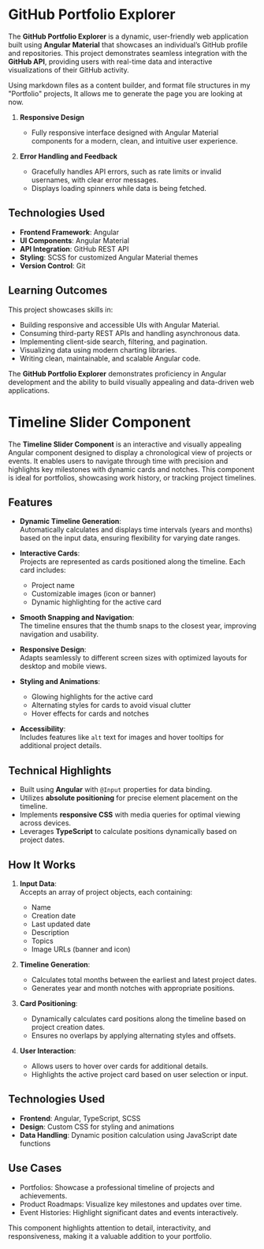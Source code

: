 # GitHub Portfolio Explorer

The **GitHub Portfolio Explorer** is a dynamic, user-friendly web application built using **Angular Material** that showcases an individual’s GitHub profile and repositories. This project demonstrates seamless integration with the **GitHub API**, providing users with real-time data and interactive visualizations of their GitHub activity.

Using markdown files as a content builder, and format file structures in my "Portfolio" projects, It allows me to generate the page you are looking at now.



1. **Responsive Design**  
   - Fully responsive interface designed with Angular Material components for a modern, clean, and intuitive user experience.





8. **Error Handling and Feedback**  
   - Gracefully handles API errors, such as rate limits or invalid usernames, with clear error messages.  
   - Displays loading spinners while data is being fetched.

## Technologies Used

- **Frontend Framework**: Angular  
- **UI Components**: Angular Material  
- **API Integration**: GitHub REST API  
- **Styling**: SCSS for customized Angular Material themes  
- **Version Control**: Git  

## Learning Outcomes

This project showcases skills in:  
- Building responsive and accessible UIs with Angular Material.  
- Consuming third-party REST APIs and handling asynchronous data.  
- Implementing client-side search, filtering, and pagination.  
- Visualizing data using modern charting libraries.  
- Writing clean, maintainable, and scalable Angular code.  

The **GitHub Portfolio Explorer** demonstrates proficiency in Angular development and the ability to build visually appealing and data-driven web applications.

# Timeline Slider Component

The **Timeline Slider Component** is an interactive and visually appealing Angular component designed to display a chronological view of projects or events. It enables users to navigate through time with precision and highlights key milestones with dynamic cards and notches. This component is ideal for portfolios, showcasing work history, or tracking project timelines.

## Features

- **Dynamic Timeline Generation**:  
  Automatically calculates and displays time intervals (years and months) based on the input data, ensuring flexibility for varying date ranges.

- **Interactive Cards**:  
  Projects are represented as cards positioned along the timeline. Each card includes:
  - Project name
  - Customizable images (icon or banner)
  - Dynamic highlighting for the active card

- **Smooth Snapping and Navigation**:  
  The timeline ensures that the thumb snaps to the closest year, improving navigation and usability.

- **Responsive Design**:  
  Adapts seamlessly to different screen sizes with optimized layouts for desktop and mobile views.

- **Styling and Animations**:  
  - Glowing highlights for the active card
  - Alternating styles for cards to avoid visual clutter
  - Hover effects for cards and notches

- **Accessibility**:  
  Includes features like `alt` text for images and hover tooltips for additional project details.

## Technical Highlights

- Built using **Angular** with `@Input` properties for data binding.
- Utilizes **absolute positioning** for precise element placement on the timeline.
- Implements **responsive CSS** with media queries for optimal viewing across devices.
- Leverages **TypeScript** to calculate positions dynamically based on project dates.

## How It Works

1. **Input Data**:  
   Accepts an array of project objects, each containing:
   - Name
   - Creation date
   - Last updated date
   - Description
   - Topics
   - Image URLs (banner and icon)

2. **Timeline Generation**:  
   - Calculates total months between the earliest and latest project dates.
   - Generates year and month notches with appropriate positions.

3. **Card Positioning**:  
   - Dynamically calculates card positions along the timeline based on project creation dates.
   - Ensures no overlaps by applying alternating styles and offsets.

4. **User Interaction**:  
   - Allows users to hover over cards for additional details.
   - Highlights the active project card based on user selection or input.

## Technologies Used

- **Frontend**: Angular, TypeScript, SCSS
- **Design**: Custom CSS for styling and animations
- **Data Handling**: Dynamic position calculation using JavaScript date functions


## Use Cases

- Portfolios: Showcase a professional timeline of projects and achievements.
- Product Roadmaps: Visualize key milestones and updates over time.
- Event Histories: Highlight significant dates and events interactively.


This component highlights attention to detail, interactivity, and responsiveness, making it a valuable addition to your portfolio.